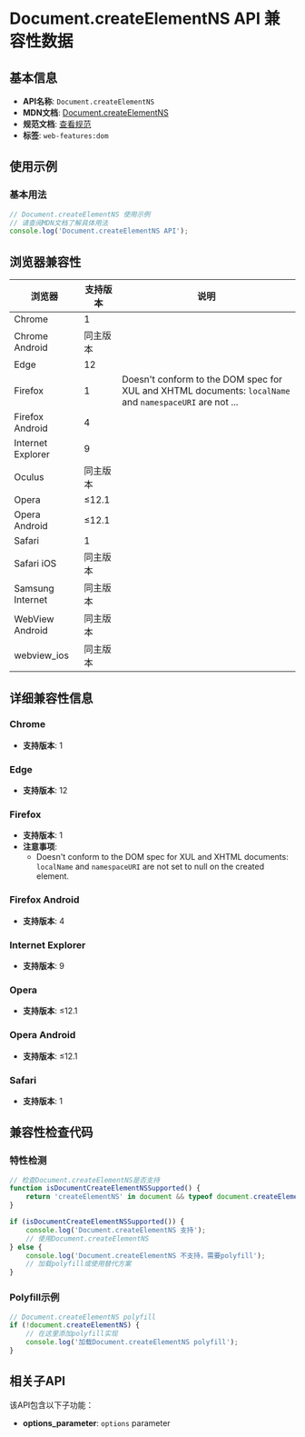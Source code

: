 # Document.createElementNS API 兼容性数据

## 基本信息

- **API名称**: `Document.createElementNS`
- **MDN文档**: [Document.createElementNS](https://developer.mozilla.org/docs/Web/API/Document/createElementNS)
- **规范文档**: [查看规范](https://dom.spec.whatwg.org/#ref-for-dom-document-createelementns①)
- **标签**: `web-features:dom`

## 使用示例

### 基本用法

```javascript
// Document.createElementNS 使用示例
// 请查阅MDN文档了解具体用法
console.log('Document.createElementNS API');
```

## 浏览器兼容性

| 浏览器 | 支持版本 | 说明 |
|--------|----------|------|
| Chrome | 1 |  |
| Chrome Android | 同主版本 |  |
| Edge | 12 |  |
| Firefox | 1 | Doesn't conform to the DOM spec for XUL and XHTML documents: `localName` and `namespaceURI` are not ... |
| Firefox Android | 4 |  |
| Internet Explorer | 9 |  |
| Oculus | 同主版本 |  |
| Opera | ≤12.1 |  |
| Opera Android | ≤12.1 |  |
| Safari | 1 |  |
| Safari iOS | 同主版本 |  |
| Samsung Internet | 同主版本 |  |
| WebView Android | 同主版本 |  |
| webview_ios | 同主版本 |  |

## 详细兼容性信息

### Chrome

- **支持版本**: 1

### Edge

- **支持版本**: 12

### Firefox

- **支持版本**: 1
- **注意事项**:
  - Doesn't conform to the DOM spec for XUL and XHTML documents: `localName` and `namespaceURI` are not set to null on the created element.

### Firefox Android

- **支持版本**: 4

### Internet Explorer

- **支持版本**: 9

### Opera

- **支持版本**: ≤12.1

### Opera Android

- **支持版本**: ≤12.1

### Safari

- **支持版本**: 1

## 兼容性检查代码

### 特性检测

```javascript
// 检查Document.createElementNS是否支持
function isDocumentCreateElementNSSupported() {
    return 'createElementNS' in document && typeof document.createElementNS === 'function';
}

if (isDocumentCreateElementNSSupported()) {
    console.log('Document.createElementNS 支持');
    // 使用Document.createElementNS
} else {
    console.log('Document.createElementNS 不支持，需要polyfill');
    // 加载polyfill或使用替代方案
}
```

### Polyfill示例

```javascript
// Document.createElementNS polyfill
if (!document.createElementNS) {
    // 在这里添加polyfill实现
    console.log('加载Document.createElementNS polyfill');
}
```

## 相关子API

该API包含以下子功能：

- **options_parameter**: `options` parameter

